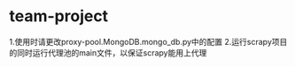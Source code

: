 # team-project

1.使用时请更改proxy-pool.MongoDB.mongo_db.py中的配置
2.运行scrapy项目的同时运行代理池的main文件，以保证scrapy能用上代理